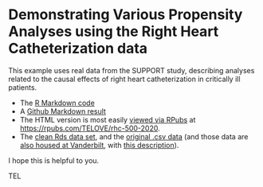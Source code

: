 # Demonstrating Various Propensity Analyses using the Right Heart Catheterization data

This example uses real data from the SUPPORT study, describing analyses related to the causal effects of right heart catheterization in critically ill patients.

- The [R Markdown code](https://github.com/THOMASELOVE/500-data/blob/master/rhc2020/R/01_rhc_2020.Rmd)
- A [Github Markdown result](https://github.com/THOMASELOVE/500-data/blob/master/rhc2020/R/01_rhc_2020.md)
- The HTML version is most easily [viewed via RPubs](https://rpubs.com/TELOVE/rhc-500-2020) at https://rpubs.com/TELOVE/rhc-500-2020.
- The [clean Rds data set](https://github.com/THOMASELOVE/500-data/blob/master/rhc2020/data/rhc.Rds), and the [original .csv data](https://github.com/THOMASELOVE/500-data/blob/master/rhc2020/data/rhc.csv) (and those data are [also housed at Vanderbilt](http://biostat.mc.vanderbilt.edu/wiki/pub/Main/DataSets/rhc.csv), with [this description](http://biostat.mc.vanderbilt.edu/wiki/pub/Main/DataSets/rhc.html)).

I hope this is helpful to you.

TEL

